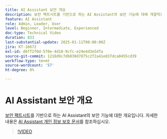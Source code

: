 ```yaml
---
title: AI Assistant 보안 개요
description: 보안 팩트시트를 기반으로 하는 AI Assistant의 보안 기능에 대해 개괄적으로 설명합니다.
feature: AI Assistant
role: Admin, Leader, User
level: Beginner, Intermediate, Experienced
doc-type: Technical Video
duration: 833
last-substantial-update: 2025-01-11T00:00:00Z
jira: KT-16672
exl-id: d6ff2f0d-570e-4d18-9cfc-e24e4d3e5dfa
source-git-commit: 1218d9c7db030d7875c2f2a41e837dca0455cd39
workflow-type: tm+mt
source-wordcount: '57'
ht-degree: 0%

---
```



# AI Assistant 보안 개요

<a href="https://www.adobe.com/content/dam/cc/en/trust-center/ungated/whitepapers/experience-cloud/adobe-ai-assistant-in-aep-security-fact-sheet.pdf">보안 팩트시트</a>를 기반으로 하는 AI Assistant의 보안 기능에 대한 개요입니다.  자세한 내용은 [AI Assistant 개인 정보 보호 문서](https://experienceleague.adobe.com/ko/docs/experience-platform/ai-assistant/privacy)를 참조하십시오.

>[!VIDEO](https://video.tv.adobe.com/v/3441066/?learn=on&enablevpops)
